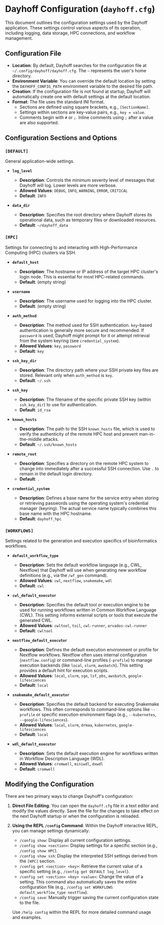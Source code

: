 # Dayhoff Configuration (`dayhoff.cfg`)

This document outlines the configuration settings used by the Dayhoff application. These settings control various aspects of its operation, including logging, data storage, HPC connections, and workflow management.

## Configuration File

*   **Location**: By default, Dayhoff searches for the configuration file at `~/.config/dayhoff/dayhoff.cfg`. The `~` represents the user's home directory.
*   **Environment Variable**: You can override the default location by setting the `DAYHOFF_CONFIG_PATH` environment variable to the desired file path.
*   **Creation**: If the configuration file is not found at startup, Dayhoff will automatically create one with default settings at the default location.
*   **Format**: The file uses the standard INI format.
    *   Sections are defined using square brackets, e.g., `[SectionName]`.
    *   Settings within sections are key-value pairs, e.g., `key = value`.
    *   Comments begin with `#` or `;`. Inline comments using `;` after a value are also supported.

## Configuration Sections and Options

### `[DEFAULT]`

General application-wide settings.

*   **`log_level`**
    *   **Description**: Controls the minimum severity level of messages that Dayhoff will log. Lower levels are more verbose.
    *   **Allowed Values**: `DEBUG`, `INFO`, `WARNING`, `ERROR`, `CRITICAL`
    *   **Default**: `INFO`

*   **`data_dir`**
    *   **Description**: Specifies the root directory where Dayhoff stores its operational data, such as temporary files or downloaded resources.
    *   **Default**: `~/dayhoff_data`

### `[HPC]`

Settings for connecting to and interacting with High-Performance Computing (HPC) clusters via SSH.

*   **`default_host`**
    *   **Description**: The hostname or IP address of the target HPC cluster's login node. This is essential for most HPC-related commands.
    *   **Default**: (empty string)

*   **`username`**
    *   **Description**: The username used for logging into the HPC cluster.
    *   **Default**: (empty string)

*   **`auth_method`**
    *   **Description**: The method used for SSH authentication. `key`-based authentication is generally more secure and recommended. If `password` is used, Dayhoff might prompt for it or attempt retrieval from the system keyring (see `credential_system`).
    *   **Allowed Values**: `key`, `password`
    *   **Default**: `key`

*   **`ssh_key_dir`**
    *   **Description**: The directory path where your SSH private key files are stored. Relevant only when `auth_method` is `key`.
    *   **Default**: `~/.ssh`

*   **`ssh_key`**
    *   **Description**: The filename of the specific private SSH key (within `ssh_key_dir`) to use for authentication.
    *   **Default**: `id_rsa`

*   **`known_hosts`**
    *   **Description**: The path to the SSH `known_hosts` file, which is used to verify the authenticity of the remote HPC host and prevent man-in-the-middle attacks.
    *   **Default**: `~/.ssh/known_hosts`

*   **`remote_root`**
    *   **Description**: Specifies a directory on the remote HPC system to change into immediately after a successful SSH connection. Use `.` to remain in the default login directory.
    *   **Default**: `.`

*   **`credential_system`**
    *   **Description**: Defines a base name for the service entry when storing or retrieving passwords using the operating system's credential manager (keyring). The actual service name typically combines this base name with the HPC hostname.
    *   **Default**: `dayhoff_hpc`

### `[WORKFLOWS]`

Settings related to the generation and execution specifics of bioinformatics workflows.

*   **`default_workflow_type`**
    *   **Description**: Sets the default workflow language (e.g., CWL, Nextflow) that Dayhoff will use when generating new workflow definitions (e.g., via the `/wf_gen` command).
    *   **Allowed Values**: `cwl`, `nextflow`, `snakemake`, `wdl`
    *   **Default**: `cwl`

*   **`cwl_default_executor`**
    *   **Description**: Specifies the default tool or execution engine to be used for running workflows written in Common Workflow Language (CWL). This setting informs external scripts or tools that execute the generated CWL.
    *   **Allowed Values**: `cwltool`, `toil`, `cwl-runner`, `arvados-cwl-runner`
    *   **Default**: `cwltool`

*   **`nextflow_default_executor`**
    *   **Description**: Defines the default execution environment or profile for Nextflow workflows. Nextflow often uses internal configuration (`nextflow.config`) or command-line profiles (`-profile`) to manage execution backends (like `local`, `slurm`, `awsbatch`). This setting provides a default hint for execution scripts.
    *   **Allowed Values**: `local`, `slurm`, `sge`, `lsf`, `pbs`, `awsbatch`, `google-lifesciences`
    *   **Default**: `local`

*   **`snakemake_default_executor`**
    *   **Description**: Specifies the default backend for executing Snakemake workflows. This often corresponds to command-line options like `--profile` or specific execution environment flags (e.g., `--kubernetes`, `--google-lifesciences`).
    *   **Allowed Values**: `local`, `slurm`, `drmaa`, `kubernetes`, `google-lifesciences`
    *   **Default**: `local`

*   **`wdl_default_executor`**
    *   **Description**: Sets the default execution engine for workflows written in Workflow Description Language (WDL).
    *   **Allowed Values**: `cromwell`, `miniwdl`, `dxwdl`
    *   **Default**: `cromwell`

## Modifying the Configuration

There are two primary ways to change Dayhoff's configuration:

1.  **Direct File Editing**: You can open the `dayhoff.cfg` file in a text editor and modify the values directly. Save the file for the changes to take effect on the next Dayhoff startup or when the configuration is reloaded.

2.  **Using the REPL `/config` Command**: Within the Dayhoff interactive REPL, you can manage settings dynamically:
    *   `/config show`: Display all current configuration settings.
    *   `/config show <section>`: Display settings for a specific section (e.g., `/config show HPC`).
    *   `/config show ssh`: Display the interpreted SSH settings derived from the `[HPC]` section.
    *   `/config get <section> <key>`: Retrieve the current value of a specific setting (e.g., `/config get DEFAULT log_level`).
    *   `/config set <section> <key> <value>`: Change the value of a setting. This command also automatically saves the entire configuration file (e.g., `/config set WORKFLOWS default_workflow_type nextflow`).
    *   `/config save`: Manually trigger saving the current configuration state to the file.

    Use `/help config` within the REPL for more detailed command usage and examples.
